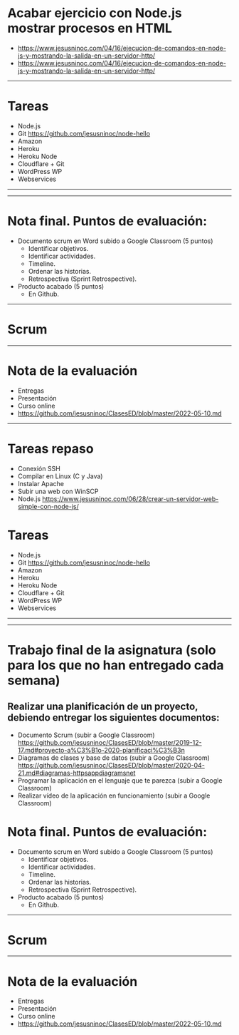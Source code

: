 # Acabar ejercicio con Node.js mostrar procesos en HTML
* https://www.jesusninoc.com/04/16/ejecucion-de-comandos-en-node-js-y-mostrando-la-salida-en-un-servidor-http/
* https://www.jesusninoc.com/04/16/ejecucion-de-comandos-en-node-js-y-mostrando-la-salida-en-un-servidor-http/

-------------------

# Tareas
- Node.js
- Git https://github.com/jesusninoc/node-hello
- Amazon
- Heroku
- Heroku Node
- Cloudflare + Git
- WordPress WP
- Webservices

------------
------------

# Nota final. Puntos de evaluación:
- Documento scrum en Word subido a Google Classroom (5 puntos)
  - Identificar objetivos.
  - Identificar actividades.
  - Timeline.
  - Ordenar las historias.
  - Retrospectiva (Sprint Retrospective).
- Producto acabado (5 puntos)
  - En Github.

-------------------

# Scrum

-------------------

# Nota de la evaluación
- Entregas
- Presentación
- Curso online
- https://github.com/jesusninoc/ClasesED/blob/master/2022-05-10.md

-------------------

# Tareas repaso
- Conexión SSH
- Compilar en Linux (C y Java)
- Instalar Apache
- Subir una web con WinSCP
- Node.js https://www.jesusninoc.com/06/28/crear-un-servidor-web-simple-con-node-js/

# Tareas
- Node.js
- Git https://github.com/jesusninoc/node-hello
- Amazon
- Heroku
- Heroku Node
- Cloudflare + Git
- WordPress WP
- Webservices

------------
------------

# Trabajo final de la asignatura (solo para los que no han entregado cada semana)

## Realizar una planificación de un proyecto, debiendo entregar los siguientes documentos:
- Documento Scrum (subir a Google Classroom) https://github.com/jesusninoc/ClasesED/blob/master/2019-12-17.md#proyecto-a%C3%B1o-2020-planificaci%C3%B3n
- Diagramas de clases y base de datos (subir a Google Classroom) https://github.com/jesusninoc/ClasesED/blob/master/2020-04-21.md#diagramas-httpsappdiagramsnet
- Programar la aplicación en el lenguaje que te parezca (subir a Google Classroom)
- Realizar vídeo de la aplicación en funcionamiento (subir a Google Classroom)

# Nota final. Puntos de evaluación:
- Documento scrum en Word subido a Google Classroom (5 puntos)
  - Identificar objetivos.
  - Identificar actividades.
  - Timeline.
  - Ordenar las historias.
  - Retrospectiva (Sprint Retrospective).
- Producto acabado (5 puntos)
  - En Github.

-------------------

# Scrum

-------------------

# Nota de la evaluación
- Entregas
- Presentación
- Curso online
- https://github.com/jesusninoc/ClasesED/blob/master/2022-05-10.md
